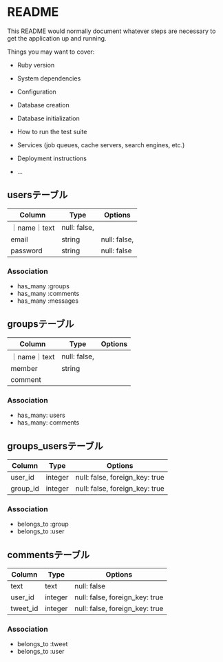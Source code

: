 # README

This README would normally document whatever steps are necessary to get the
application up and running.

Things you may want to cover:

* Ruby version

* System dependencies

* Configuration

* Database creation

* Database initialization

* How to run the test suite

* Services (job queues, cache servers, search engines, etc.)

* Deployment instructions

* ...
## usersテーブル
|Column|Type|Options|
|------|----|-------|
｜name｜text|null: false,
|email|string|null: false, 
|password|string|null: false

### Association
- has_many :groups
- has_many :comments
- has_many :messages


## groupsテーブル
|Column|Type|Options|
|------|----|-------|
｜name｜text|null: false,
| member|string|
|comment|

### Association
- has_many: users
- has_many: comments

## groups_usersテーブル

|Column|Type|Options|
|------|----|-------|
|user_id|integer|null: false, foreign_key: true|
|group_id|integer|null: false, foreign_key: true|

### Association
- belongs_to :group
- belongs_to :user

## commentsテーブル
|Column|Type|Options|
|------|----|-------|
|text|text|null: false|
|user_id|integer|null: false, foreign_key: true|
|tweet_id|integer|null: false, foreign_key: true|

### Association
- belongs_to :tweet
- belongs_to :user